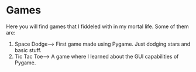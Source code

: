 # Games
Here you will find games that I fiddeled with in my mortal life.
Some of them are:
1) Space Dodge--> First game made using Pygame. Just dodging stars and basic stuff.
2) Tic Tac Toe--> A game where I learned about the GUI capabilities of Pygame.
